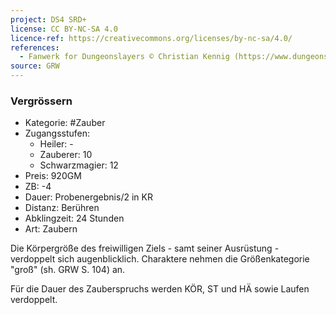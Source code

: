 ```yaml
---
project: DS4 SRD+
license: CC BY-NC-SA 4.0
licence-ref: https://creativecommons.org/licenses/by-nc-sa/4.0/
references: 
  - Fanwerk for Dungeonslayers © Christian Kennig (https://www.dungeonslayers.net/)
source: GRW
---
```


### Vergrössern

- Kategorie: #Zauber
- Zugangsstufen:
  - Heiler: -
  - Zauberer: 10
  - Schwarzmagier: 12
- Preis: 920GM
- ZB: -4
- Dauer: Probenergebnis/2 in KR
- Distanz: Berühren
- Abklingzeit: 24 Stunden
- Art: Zaubern

Die Körpergröße des freiwilligen Ziels - samt seiner Ausrüstung - verdoppelt sich augenblicklich. Charaktere nehmen die Größenkategorie "groß" (sh. GRW S. 104) an.

Für die Dauer des Zauberspruchs werden KÖR, ST und HÄ sowie Laufen verdoppelt.

